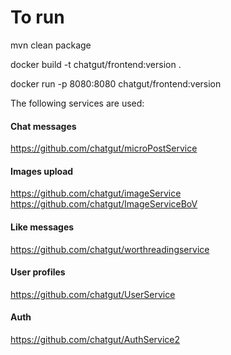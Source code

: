 # To run
mvn clean package

docker build -t chatgut/frontend:version .

docker run -p 8080:8080 chatgut/frontend:version

The following services are used:

#### Chat messages
https://github.com/chatgut/microPostService

#### Images upload
https://github.com/chatgut/imageService
https://github.com/chatgut/ImageServiceBoV

#### Like messages
https://github.com/chatgut/worthreadingservice

#### User profiles
https://github.com/chatgut/UserService

#### Auth
https://github.com/chatgut/AuthService2
